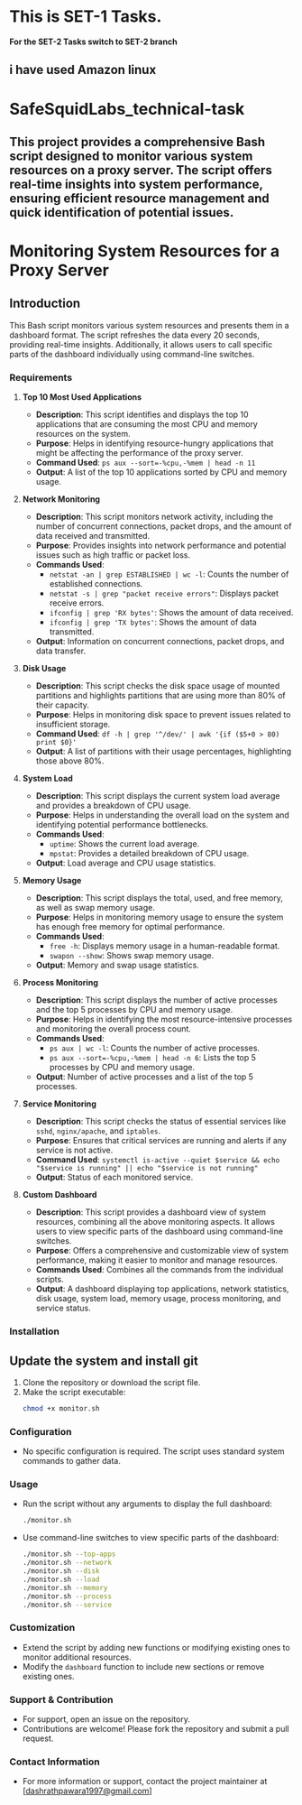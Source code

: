 # This is SET-1 Tasks. 
**For the SET-2 Tasks switch to SET-2 branch**
## i have used Amazon linux
# SafeSquidLabs_technical-task
This project provides a comprehensive Bash script designed to monitor various system resources on a proxy server. The script offers real-time insights into system performance, ensuring efficient resource management and quick identification of potential issues.
---

# Monitoring System Resources for a Proxy Server

## Introduction
This Bash script monitors various system resources and presents them in a dashboard format. The script refreshes the data every 20 seconds, providing real-time insights. Additionally, it allows users to call specific parts of the dashboard individually using command-line switches.

### Requirements

1. **Top 10 Most Used Applications**
   - **Description**: This script identifies and displays the top 10 applications that are consuming the most CPU and memory resources on the system.
   - **Purpose**: Helps in identifying resource-hungry applications that might be affecting the performance of the proxy server.
   - **Command Used**: `ps aux --sort=-%cpu,-%mem | head -n 11`
   - **Output**: A list of the top 10 applications sorted by CPU and memory usage.

2. **Network Monitoring**
   - **Description**: This script monitors network activity, including the number of concurrent connections, packet drops, and the amount of data received and transmitted.
   - **Purpose**: Provides insights into network performance and potential issues such as high traffic or packet loss.
   - **Commands Used**:
     - `netstat -an | grep ESTABLISHED | wc -l`: Counts the number of established connections.
     - `netstat -s | grep "packet receive errors"`: Displays packet receive errors.
     - `ifconfig | grep 'RX bytes'`: Shows the amount of data received.
     - `ifconfig | grep 'TX bytes'`: Shows the amount of data transmitted.
   - **Output**: Information on concurrent connections, packet drops, and data transfer.

3. **Disk Usage**
   - **Description**: This script checks the disk space usage of mounted partitions and highlights partitions that are using more than 80% of their capacity.
   - **Purpose**: Helps in monitoring disk space to prevent issues related to insufficient storage.
   - **Command Used**: `df -h | grep '^/dev/' | awk '{if ($5+0 > 80) print $0}'`
   - **Output**: A list of partitions with their usage percentages, highlighting those above 80%.

4. **System Load**
   - **Description**: This script displays the current system load average and provides a breakdown of CPU usage.
   - **Purpose**: Helps in understanding the overall load on the system and identifying potential performance bottlenecks.
   - **Commands Used**:
     - `uptime`: Shows the current load average.
     - `mpstat`: Provides a detailed breakdown of CPU usage.
   - **Output**: Load average and CPU usage statistics.

5. **Memory Usage**
   - **Description**: This script displays the total, used, and free memory, as well as swap memory usage.
   - **Purpose**: Helps in monitoring memory usage to ensure the system has enough free memory for optimal performance.
   - **Commands Used**:
     - `free -h`: Displays memory usage in a human-readable format.
     - `swapon --show`: Shows swap memory usage.
   - **Output**: Memory and swap usage statistics.

6. **Process Monitoring**
   - **Description**: This script displays the number of active processes and the top 5 processes by CPU and memory usage.
   - **Purpose**: Helps in identifying the most resource-intensive processes and monitoring the overall process count.
   - **Commands Used**:
     - `ps aux | wc -l`: Counts the number of active processes.
     - `ps aux --sort=-%cpu,-%mem | head -n 6`: Lists the top 5 processes by CPU and memory usage.
   - **Output**: Number of active processes and a list of the top 5 processes.

7. **Service Monitoring**
   - **Description**: This script checks the status of essential services like `sshd`, `nginx/apache`, and `iptables`.
   - **Purpose**: Ensures that critical services are running and alerts if any service is not active.
   - **Command Used**: `systemctl is-active --quiet $service && echo "$service is running" || echo "$service is not running"`
   - **Output**: Status of each monitored service.

8. **Custom Dashboard**
   - **Description**: This script provides a dashboard view of system resources, combining all the above monitoring aspects. It allows users to view specific parts of the dashboard using command-line switches.
   - **Purpose**: Offers a comprehensive and customizable view of system performance, making it easier to monitor and manage resources.
   - **Commands Used**: Combines all the commands from the individual scripts.
   - **Output**: A dashboard displaying top applications, network statistics, disk usage, system load, memory usage, process monitoring, and service status.

### Installation
## Update the system and install git 
1. Clone the repository or download the script file.
2. Make the script executable:
   ```bash
   chmod +x monitor.sh
   ```

### Configuration
- No specific configuration is required. The script uses standard system commands to gather data.

### Usage
- Run the script without any arguments to display the full dashboard:
  ```bash
  ./monitor.sh
  ```
- Use command-line switches to view specific parts of the dashboard:
  ```bash
  ./monitor.sh --top-apps
  ./monitor.sh --network
  ./monitor.sh --disk
  ./monitor.sh --load
  ./monitor.sh --memory
  ./monitor.sh --process
  ./monitor.sh --service
  ```

### Customization
- Extend the script by adding new functions or modifying existing ones to monitor additional resources.
- Modify the `dashboard` function to include new sections or remove existing ones.

### Support & Contribution
- For support, open an issue on the repository.
- Contributions are welcome! Please fork the repository and submit a pull request.

### Contact Information
- For more information or support, contact the project maintainer at [dashrathpawara1997@gmail.com]
